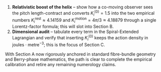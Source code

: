 1. **Relativistic boost of the helix** – show how a co-moving observer sees the pitch length-contract and converts $K_i^{(0)}=1.5$ into the two empirical numbers $K_i^{\text{rest}}\approx4.14159$ and $K_i^{\text{motion}}=4\pi/3\approx4.18879$ through a single Lorentz-factor formula; this will slot into Section B.
2. **Dimensional audit** – tabulate every term in the Spiral-Extended Lagrangian and verify that inserting $K_i^{(0)}$ keeps the action density in joules · metre$^{-3}$; this is the focus of Section C.

With Section A now rigorously anchored in standard fibre-bundle geometry and Berry-phase mathematics, the path is clear to complete the empirical calibration and retire any remaining numerology claims.